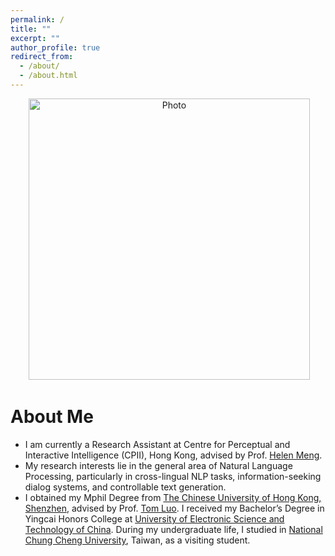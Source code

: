 ```yaml
---
permalink: /
title: ""
excerpt: ""
author_profile: true
redirect_from: 
  - /about/
  - /about.html
---
```


<p align="center">
  <img src="https://lipingtang17.github.io/images/photo3.jpg" alt="Photo" style="width: 450px;"/> 
</p>

# About Me
* I am currently a Research Assistant at Centre for Perceptual and Interactive Intelligence (CPII), Hong Kong, advised by Prof. [Helen Meng](https://www.se.cuhk.edu.hk/people/academic-staff/prof-meng-mei-ling-helen/).
* My research interests lie in the general area of Natural Language Processing, particularly in cross-lingual NLP tasks, information-seeking dialog systems, and controllable text generation.
* I obtained my Mphil Degree from [The Chinese University of Hong Kong, Shenzhen](https://cuhk.edu.cn/en), advised by Prof. [Tom Luo](https://sse.cuhk.edu.cn/en/faculty/luozhiquan). I received my Bachelor’s Degree in Yingcai Honors College at [University of Electronic Science and Technology of China](https://en.uestc.edu.cn/index.htm). During my undergraduate life, I studied in [National Chung Cheng University](https://www.ccu.edu.tw/eng/), Taiwan, as a visiting student.

<!-- # Education Experience -->

<!-- # Academic Services
* Conference Reviewer: AAAI 2019, AAAI 2020, ICML 2020 (top reviewer award), NeurIPS 2020, AAAI 2021, ICLR 2021, AISTATS 2021, ICRA 2021, ICML 2021, NeurIPS 2021, ICLR 2022, AISTATS 2022, AAAI 2022, ICML 2022, NeurIPS 2022.
* Journal Reviewer: Journal of Artificial Intelligence Research (JAIR), IEEE Robotics and Automation Letters (RA-L), Journal of Machine Learning Research (JMLR), Machine Learning - Springer, Transactions of Machine Learning Research (TMLR). -->
